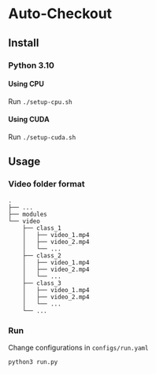 # Auto-Checkout

## Install
### **Python 3.10**

#### Using CPU
Run `./setup-cpu.sh`

#### Using CUDA
Run `./setup-cuda.sh`

## Usage
### Video folder format
```
.
├── ...
├── modules
└── video
    ├── class_1
    │   ├── video_1.mp4
    │   ├── video_2.mp4
    │   └── ...
    ├── class_2
    │   ├── video_1.mp4
    │   ├── video_2.mp4
    │   └── ...
    ├── class_3
    │   ├── video_1.mp4
    │   ├── video_2.mp4
    │   └── ...
    └── ...
```

### Run
Change configurations in `configs/run.yaml`

```python
python3 run.py
```
